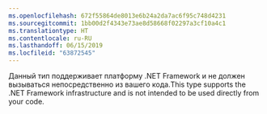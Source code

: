 ```yaml
---
ms.openlocfilehash: 672f55864de8013e6b24a2da7ac6f95c748d4231
ms.sourcegitcommit: 1bb00d2f4343e73ae8d58668f02297a3cf10a4c1
ms.translationtype: HT
ms.contentlocale: ru-RU
ms.lasthandoff: 06/15/2019
ms.locfileid: "63872545"
---
```

<span data-ttu-id="d1a78-101">Данный тип поддерживает платформу .NET Framework и не должен вызываться непосредственно из вашего кода.</span><span class="sxs-lookup"><span data-stu-id="d1a78-101">This type supports the .NET Framework infrastructure and is not intended to be used directly from your code.</span></span>